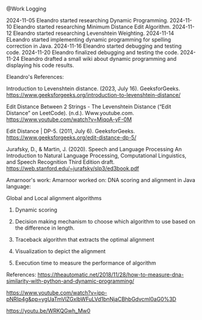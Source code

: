 @Work Logging

2024-11-05 Eleandro started researching Dynamic Programming.
2024-11-10 Eleandro started researching Minimum Distance Edit Algorithm. 
2024-11-12 Eleandro started researching Levenshtein Weighting.
2024-11-14 ELeandro started implementing dynamic programming for spelling correction in Java.
2024-11-16 Eleandro started debugging and testing code.
2024-11-20 Eleandro finalized debugging and testing the code.
2024-11-24 Eleandro drafted a small wiki about dynamic programming and displaying his code results. 








Eleandro's References: 

Introduction to Levenshtein distance. (2023, July 16). GeeksforGeeks. https://www.geeksforgeeks.org/introduction-to-levenshtein-distance/

Edit Distance Between 2 Strings - The Levenshtein Distance (“Edit Distance” on LeetCode). (n.d.). Www.youtube.com. https://www.youtube.com/watch?v=MiqoA-yF-0M

Edit Distance | DP-5. (2011, July 6). GeeksforGeeks. https://www.geeksforgeeks.org/edit-distance-dp-5/

Jurafsky, D., & Martin, J. (2020). Speech and Language Processing An Introduction to Natural Language Processing, Computational Linguistics, and Speech Recognition Third Edition draft. https://web.stanford.edu/~jurafsky/slp3/ed3book.pdf



Amarnoor's work:
Amarnoor worked on:
DNA scoring and alignment in Java language:

Global and Local alignment algorithms

1) Dynamic scoring

2) Decision making mechanism to choose which algorithm to use based on the difference in length. 

3) Traceback algorithm that extracts the optimal alignment

4) Visualization to depict the alignment

5) Execution time to measure the performance of algorithm

References:
https://theautomatic.net/2018/11/28/how-to-measure-dna-similarity-with-python-and-dynamic-programming/ 

https://www.youtube.com/watch?v=ipp-pNRIp4g&pp=ygUaTmVlZGxlbWFuLVd1bnNjaCBhbGdvcml0aG0%3D 

https://youtu.be/WRKQGwh_Mw0

